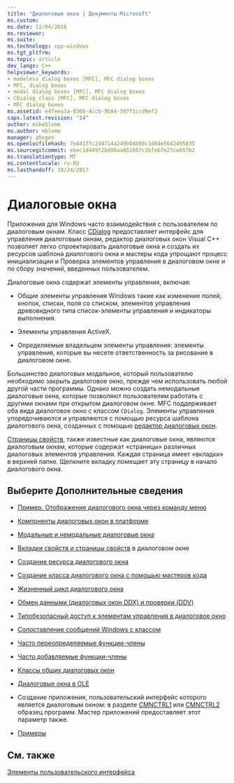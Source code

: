 ```yaml
---
title: "Диалоговые окна | Документы Microsoft"
ms.custom: 
ms.date: 11/04/2016
ms.reviewer: 
ms.suite: 
ms.technology: cpp-windows
ms.tgt_pltfrm: 
ms.topic: article
dev_langs: C++
helpviewer_keywords:
- modeless dialog boxes [MFC], MFC dialog boxes
- MFC, dialog boxes
- modal dialog boxes [MFC], MFC dialog boxes
- CDialog class [MFC], MFC dialog boxes
- MFC dialog boxes
ms.assetid: e4feea1a-8360-4ccb-9b84-507f1ccd9ef3
caps.latest.revision: "14"
author: mikeblome
ms.author: mblome
manager: ghogen
ms.openlocfilehash: 7e4417fc2d4714a249b04bb0c1d04e5642495835
ms.sourcegitcommit: ebec1d449f2bd98aa851667c2bfeb7e27ce657b2
ms.translationtype: MT
ms.contentlocale: ru-RU
ms.lasthandoff: 10/24/2017
---
```

# <a name="dialog-boxes"></a>Диалоговые окна
Приложения для Windows часто взаимодействия с пользователем по диалоговым окнам. Класс [CDialog](../mfc/reference/cdialog-class.md) предоставляет интерфейс для управления диалоговым окнам, редактор диалоговых окон Visual C++ позволяет легко спроектировать диалоговые окна и создать их ресурсов шаблона диалогового окна и мастеры кода упрощают процесс инициализации и Проверка элементов управления в диалоговом окне и по сбору значений, введенных пользователем.  
  
 Диалоговые окна содержат элементы управления, включая:  
  
-   Общие элементы управления Windows такие как изменение полей, кнопок, списки, поля со списком, элементов управления древовидного типа список-элементы управления и индикаторы выполнения.  
  
-   Элементы управления ActiveX.  
  
-   Определяемые владельцем элементы управления: элементы управления, которые вы несете ответственность за рисование в диалоговом окне.  
  
 Большинство диалоговых модальное, который пользователю необходимо закрыть диалоговое окно, прежде чем использовать любой другой части программы. Однако можно создать немодальные диалоговые окна, которые позволяют пользователям работать с другими окнами при открытом диалоговом окне. MFC поддерживает оба вида диалоговое окно с классом `CDialog`. Элементы управления упорядочиваются и управляются с помощью ресурса шаблона диалогового окна, созданных с помощью [редактор диалоговых окон](../windows/dialog-editor.md).  
  
 [Страницы свойств](../mfc/property-sheets-mfc.md), также известные как диалоговые окна, являются диалоговым окнам, которые содержат «страницы» различных диалоговых элементов управления. Каждая страница имеет «вкладки» в верхней папке. Щелкните вкладку помещает эту страницу в начало диалогового окна.  
  
## <a name="what-do-you-want-to-know-more-about"></a>Выберите Дополнительные сведения  
  
-   [Пример. Отображение диалогового окна через команду меню](../mfc/example-displaying-a-dialog-box-via-a-menu-command.md)  
  
-   [Компоненты диалоговых окон в платформе](../mfc/dialog-box-components-in-the-framework.md)  
  
-   [Модальные и немодальные диалоговые окна](../mfc/modal-and-modeless-dialog-boxes.md)  
  
-   [Вкладки свойств и страницы свойств](../mfc/property-sheets-and-property-pages-mfc.md) в диалоговом окне  
  
-   [Создание ресурса диалогового окна](../mfc/creating-the-dialog-resource.md)  
  
-   [Создание класса диалогового окна с помощью мастеров кода](../mfc/creating-a-dialog-class-with-code-wizards.md)  
  
-   [Жизненный цикл диалогового окна](../mfc/life-cycle-of-a-dialog-box.md)  
  
-   [Обмен данными (диалоговых окон DDX) и проверки (DDV)](../mfc/dialog-data-exchange-and-validation.md)  
  
-   [Типобезопасный доступ к элементам управления в диалоговое окно](../mfc/type-safe-access-to-controls-in-a-dialog-box.md)  
  
-   [Сопоставление сообщений Windows с классом](../mfc/mapping-windows-messages-to-your-class.md)  
  
-   [Часто переопределяемые функции-члены](../mfc/commonly-overridden-member-functions.md)  
  
-   [Часто добавляемые функции-члены](../mfc/commonly-added-member-functions.md)  
  
-   [Классы общих диалоговых окон](../mfc/common-dialog-classes.md)  
  
-   [Диалоговые окна в OLE](../mfc/dialog-boxes-in-ole.md)  
  
-   Создание приложения, пользовательский интерфейс которого является диалоговым окном: в разделе [CMNCTRL1](../visual-cpp-samples.md) или [CMNCTRL2](../visual-cpp-samples.md) образец программ. Мастер приложений предоставляет этот параметр также.  
  
-   [Примеры](../mfc/dialog-sample-list.md)  
  
## <a name="see-also"></a>См. также  
 [Элементы пользовательского интерфейса](../mfc/user-interface-elements-mfc.md)
